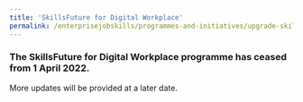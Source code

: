 ```yaml
---
title: 'SkillsFuture for Digital Workplace'
permalink: /enterprisejobskills/programmes-and-initiatives/upgrade-skills/skillsfuture-for-digital-workplace/
---
```


### The SkillsFuture for Digital Workplace programme has ceased from 1 April 2022. 
More updates will be provided at a later date.

<script src="/jquery/jquery.min.js"></script>
<script src="/jquery/resize-tables.js"></script>
